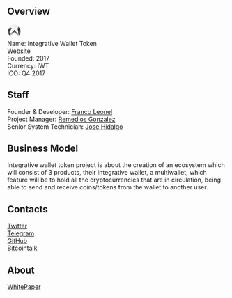 ## Overview
![logo](../projects/logo/integrative_wallet_token.png)  
Name: Integrative Wallet Token  
[Website](https://iwtoken.com/en/)  
Founded: 2017  
Currency: IWT  
ICO: Q4 2017
## Staff
Founder & Developer: [Franco Leonel](../people/franco_leonel.md)  
Project Manager: [Remedios Gonzalez](../people/remedios_gonzalez.md)  
Senior System Technician: [Jose Hidalgo](../people/jose_hidalgo.md)  
## Business Model
Integrative wallet token project is about the creation of an ecosystem which will consist of 3 products, their integrative wallet, a multiwallet, which feature will be to hold all the cryptocurrencies that are in circulation, being able to send and receive coins/tokens from the wallet to another user.
## Contacts  
[Twitter](https://twitter.com/iwtoken)  
[Telegram](https://t.me/iwtoken)  
[GitHub](https://github.com/iwtoken)   
[Bitcointalk](https://bitcointalk.org/index.php?topic=2039562) 
## About  
[WhitePaper](https://iwtoken.com/whitepaper.pdf)  
